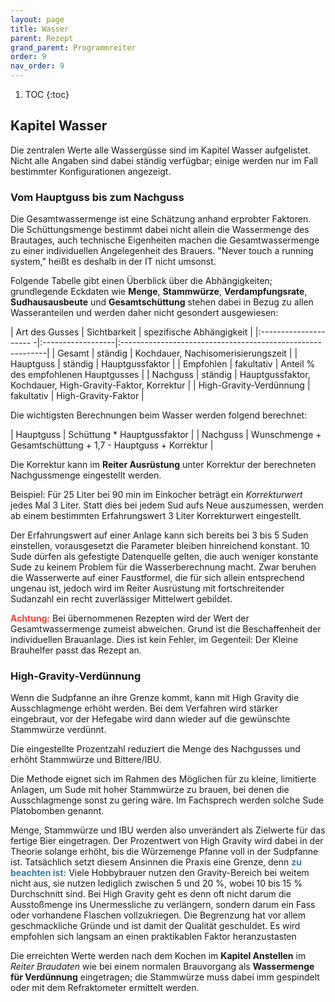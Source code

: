 ```yaml
---
layout: page
title: Wasser
parent: Rezept
grand_parent: Programmreiter
order: 9
nav_order: 9
---
```


1. TOC
{:toc}

## Kapitel Wasser

Die zentralen Werte alle Wassergüsse sind im Kapitel Wasser aufgelistet. Nicht alle Angaben sind dabei ständig verfügbar; einige werden nur im Fall bestimmter Konfigurationen angezeigt.

### Vom Hauptguss bis zum Nachguss

Die Gesamtwassermenge ist eine Schätzung anhand erprobter Faktoren. Die Schüttungsmenge bestimmt dabei nicht allein die Wassermenge des Brautages, auch technische Eigenheiten machen die Gesamtwassermenge zu einer individuellen Angelegenheit des Brauers. "Never touch a running system," heißt es deshalb in der IT nicht umsonst.

Folgende Tabelle gibt einen Überblick über die Abhängigkeiten; grundlegende Eckdaten wie **Menge**, **Stammwürze**, **Verdampfungsrate**, **Sudhausausbeute** und **Gesamtschüttung** stehen dabei in Bezug zu allen Wasseranteilen und werden daher nicht gesondert ausgewiesen:

| Art des Gusses          | Sichtbarkeit      | spezifische Abhängigkeit                                   |
|:---------------------  -|:------------------|:-----------------------------------------------------------|
| Gesamt                  | ständig           | Kochdauer, Nachisomerisierungszeit                         |
| Hauptguss               | ständig           | Hauptgussfaktor                                             |
| Empfohlen               | fakultativ        | Anteil % des empfohlenen Hauptgusses                       |
| Nachguss                | ständig           | Hauptgussfaktor, Kochdauer, High-Gravity-Faktor, Korrektur |
| High-Gravity-Verdünnung | fakultativ        | High-Gravity-Faktor                                        |

Die wichtigsten Berechnungen beim Wasser werden folgend berechnet:

| Hauptguss | Schüttung * Hauptgussfaktor                                 |
| Nachguss  | Wunschmenge + Gesamtschüttung + 1,7 - Hauptguss + Korrektur |

Die Korrektur kann im **Reiter Ausrüstung** unter Korrektur der berechneten Nachgussmenge eingestellt werden.

Beispiel: Für 25 Liter bei 90 min im Einkocher beträgt ein _Korrekturwert_ jedes Mal 3 Liter. Statt dies bei jedem Sud aufs Neue auszumessen, werden ab einem bestimmten Erfahrungswert 3 Liter Korrekturwert eingestellt.

Der Erfahrungswert auf einer Anlage kann sich bereits bei 3 bis 5 Suden einstellen, vorausgesetzt die Parameter bleiben hinreichend konstant. 10 Sude dürfen als gefestigte Datenquelle gelten, die auch weniger konstante Sude zu keinem Problem für die Wasserberechnung macht. Zwar beruhen die Wasserwerte auf einer Faustformel, die für sich allein entsprechend ungenau ist, jedoch wird im Reiter Ausrüstung mit fortschreitender Sudanzahl ein recht zuverlässiger Mittelwert gebildet.

<span style="color: #f44336">**Achtung:**</span> Bei übernommenen Rezepten wird der Wert der Gesamtwassermenge zumeist abweichen. Grund ist die Beschaffenheit der individuellen Brauanlage. Dies ist kein Fehler, im Gegenteil: Der Kleine Brauhelfer passt das Rezept an.

### High-Gravity-Verdünnung

Wenn die Sudpfanne an ihre Grenze kommt, kann mit High Gravity die Ausschlagmenge erhöht werden. Bei dem Verfahren wird stärker eingebraut, vor der Hefegabe wird dann wieder auf die gewünschte Stammwürze verdünnt.

Die eingestellte Prozentzahl reduziert die Menge des Nachgusses und erhöht Stammwürze und Bittere/IBU.

Die Methode eignet sich im Rahmen des Möglichen für zu kleine, limitierte Anlagen, um Sude mit hoher Stammwürze zu brauen, bei denen die Ausschlagmenge sonst zu gering wäre. Im Fachsprech werden solche Sude Platobomben genannt. 

Menge, Stammwürze und IBU werden also unverändert als Zielwerte für das fertige Bier eingetragen. Der Prozentwert von High Gravity wird dabei in der Theorie solange erhöht, bis die Würzemenge Pfanne voll in der Sudpfanne ist. Tatsächlich setzt diesem Ansinnen die Praxis eine Grenze, denn <span style="color: #3978A6">**zu beachten ist:**</span> Viele Hobbybrauer nutzen den Gravity-Bereich bei weitem nicht aus, sie nutzen lediglich zwischen 5 und 20 %, wobei 10 bis 15 % Durchschnitt sind. Bei High Gravity geht es denn oft nicht darum die Ausstoßmenge ins Unermessliche zu verlängern, sondern darum ein Fass oder vorhandene Flaschen vollzukriegen. Die Begrenzung hat vor allem geschmackliche Gründe und ist damit der Qualität geschuldet. Es wird empfohlen sich langsam an einen praktikablen Faktor heranzustasten

Die erreichten Werte werden nach dem Kochen im **Kapitel Anstellen** im _Reiter Braudaten_ wie bei einem normalen Brauvorgang als **Wassermenge für Verdünnung** eingetragen; die Stammwürze muss dabei imm gespindelt oder mit dem Refraktometer ermittelt werden.